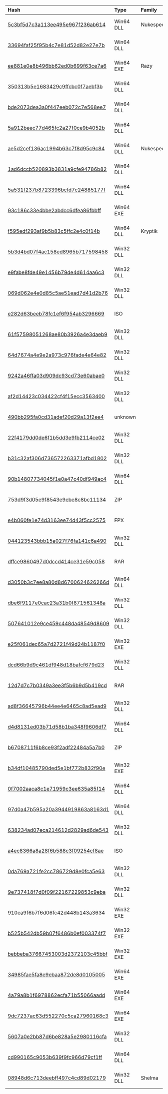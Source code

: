 |Hash|Type|Family|First_Seen|Name|
|:--|:--|:--|:--|:--|
|[5c3bf5d7c3a113ee495e967f236ab614](https://www.virustotal.com/gui/file/5c3bf5d7c3a113ee495e967f236ab614)|Win64 DLL|Nukesped|2021-11-22 07:15:04|System.Core.dll|
|[33694faf25f95b4c7e81d52d82e27e7b](https://www.virustotal.com/gui/file/33694faf25f95b4c7e81d52d82e27e7b)|Win64 DLL||2021-10-15 08:46:26|1.dll|
|[ee881e0e8b496bb62ed0b699f63ce7a6](https://www.virustotal.com/gui/file/ee881e0e8b496bb62ed0b699f63ce7a6)|Win64 EXE|Razy|2021-09-28 07:18:42|7e85f7afeac89957c10309bc3cf9155f1a126de3670a3162e333329bc3a4caa9.bin|
|[350313b5e1683429c9ffcbc0f7aebf3b](https://www.virustotal.com/gui/file/350313b5e1683429c9ffcbc0f7aebf3b)|Win64 DLL||2021-09-10 04:14:12|rcdll.dll|
|[bde2073dea3a0f447eeb072c7e568ee7](https://www.virustotal.com/gui/file/bde2073dea3a0f447eeb072c7e568ee7)|Win64 DLL||2021-09-07 10:08:24|wabext.dll|
|[5a912beec77d465fc2a27f0ce9b4052b](https://www.virustotal.com/gui/file/5a912beec77d465fc2a27f0ce9b4052b)|Win64 DLL||2021-08-29 15:19:30|iiswmi.dll|
|[ae5d2cef136ac1994b63c7f8d95c9c84](https://www.virustotal.com/gui/file/ae5d2cef136ac1994b63c7f8d95c9c84)|Win64 DLL|Nukesped|2021-06-22 09:44:37|c:\windows\system32\04cerv2nw.dll|
|[1ad6dccb520893b3831a9cfe94786b82](https://www.virustotal.com/gui/file/1ad6dccb520893b3831a9cfe94786b82)|Win64 DLL||2021-05-19 15:18:56|fveapi.dll|
|[5a531f237b8723396bcfd7c24885177f](https://www.virustotal.com/gui/file/5a531f237b8723396bcfd7c24885177f)|Win64 DLL||2021-04-17 07:40:48|3bea76f0819752abc5ff0c3d9f19b0d3ef1405eb8affaba5250b5ce2dc402c3c.bin|
|[93c186c33e4bbe2abdcc6dfea86fbbff](https://www.virustotal.com/gui/file/93c186c33e4bbe2abdcc6dfea86fbbff)|Win64 EXE||2021-04-09 05:11:53|c:\windows\system32\ufd0mocrx.dll|
|[f595edf293af9b5b83c5ffc2e4c0f14b](https://www.virustotal.com/gui/file/f595edf293af9b5b83c5ffc2e4c0f14b)|Win64 DLL|Kryptik|2021-03-07 05:16:34|HelperDLL.dll|
|[5b3d4bd07f4ac158ed8965b717598458](https://www.virustotal.com/gui/file/5b3d4bd07f4ac158ed8965b717598458)|Win32 DLL||2023-05-29 12:21:01|%HOME%\unpack\@8:07 83 >B 29.05.20233\dal_keepalives.dll|
|[e9fabe8fde49e1456b79de4d614aa6c3](https://www.virustotal.com/gui/file/e9fabe8fde49e1456b79de4d614aa6c3)|Win32 DLL||2023-05-05 12:29:53|dal_keepalives.dll|
|[069d062e4e0d85c5ae51ead7d41d2b76](https://www.virustotal.com/gui/file/069d062e4e0d85c5ae51ead7d41d2b76)|Win32 DLL||2023-03-13 10:11:17|C:\ProgramData\OneDrive\mscoree.dll|
|[e282d63beeb78fc1ef6f954ab3296669](https://www.virustotal.com/gui/file/e282d63beeb78fc1ef6f954ab3296669)|ISO||2023-03-13 10:11:12|incorrect personal information.img|
|[61f57598051268ae80b3926a4e3daeb9](https://www.virustotal.com/gui/file/61f57598051268ae80b3926a4e3daeb9)|Win32 DLL||2023-03-09 04:22:00|unknown|
|[64d7674a4e9e2a973c976fade4e64e82](https://www.virustotal.com/gui/file/64d7674a4e9e2a973c976fade4e64e82)|Win32 DLL||2023-02-08 05:44:23|bdch.dll|
|[9242a46ffa03d909dc93cd73e60abae0](https://www.virustotal.com/gui/file/9242a46ffa03d909dc93cd73e60abae0)|Win32 DLL||2022-11-16 16:49:58| |
|[af2d14423c034422cf4f15ecc3563400](https://www.virustotal.com/gui/file/af2d14423c034422cf4f15ecc3563400)|Win32 DLL||2022-11-14 11:04:09|af2d14423c034422cf4f15ecc3563400_dll32.dll|
|[490bb295fa0cd31adef20d29a13f2ee4](https://www.virustotal.com/gui/file/490bb295fa0cd31adef20d29a13f2ee4)|unknown||2022-11-14 11:02:32|stylers.bin|
|[22f4179dd0de6f1b5dd3e9fb2114ce02](https://www.virustotal.com/gui/file/22f4179dd0de6f1b5dd3e9fb2114ce02)|Win32 DLL||2022-11-14 11:02:22|bdch.dll|
|[b31c32af306d736572263371afbd1802](https://www.virustotal.com/gui/file/b31c32af306d736572263371afbd1802)|Win32 DLL||2022-10-17 04:32:01|bdch.dll|
|[90b14807734045f1e0a47c40df949ac4](https://www.virustotal.com/gui/file/90b14807734045f1e0a47c40df949ac4)|Win64 DLL||2022-09-28 02:59:52|C:\Users\user\AppData\Local\Temp\lknalcta.3tr\0c1a59e3dccc4c0fecb938fb20ccc57a646a854d89a9ba6d2a6844eb7ce468b5|
|[753d9f3d05e9f8543e9ebe8c8bc11134](https://www.virustotal.com/gui/file/753d9f3d05e9f8543e9ebe8c8bc11134)|ZIP||2022-09-21 06:54:57|CHỈ THỊ VỀ VIỆC QUY ĐỊNH QUẢN LÝ VÀ SỬ DỤNG USER.zip|
|[e4b060fe1e74d3163ee74d43f5cc2575](https://www.virustotal.com/gui/file/e4b060fe1e74d3163ee74d43f5cc2575)|FPX||2022-09-21 06:54:23|CHỈ THỊ VỀ VIỆC QUY ĐỊNH QUẢN LÝ VÀ SỬ DỤNG USER.msg|
|[044123543bbb15a027f76fa141c6a490](https://www.virustotal.com/gui/file/044123543bbb15a027f76fa141c6a490)|Win32 DLL||2022-09-08 12:03:58|NEAS.044123543bbb15a027f76fa141c6a490.exe|
|[dffce9860497d0dccd414ce31e59c058](https://www.virustotal.com/gui/file/dffce9860497d0dccd414ce31e59c058)|RAR||2022-09-08 12:02:52|Саммит 2022 г (парол - 0809).rar|
|[d3050b3c7ee8a80d8d6700624626266d](https://www.virustotal.com/gui/file/d3050b3c7ee8a80d8d6700624626266d)|Win64 DLL||2022-08-01 12:00:36|C:\Users\user\AppData\Local\Temp\lknalcta.3tr\9d8cd5911f7f5af68766a47494b6ae47a1a6f461174f6ed06f2e0d487a8d5043|
|[dbe6f9117e0cac23a31b0f871561348a](https://www.virustotal.com/gui/file/dbe6f9117e0cac23a31b0f871561348a)|Win32 DLL||2022-04-12 12:08:46|C:\ProgramData\LST\bdch.dll|
|[507641012e9ce459c448da48549d8609](https://www.virustotal.com/gui/file/507641012e9ce459c448da48549d8609)|Win32 DLL||2022-04-12 12:04:39|7418c4d96cb0fe41fc95c0a27d2364ac45eb749d7edbe0ab339ea954f86abf9e.bin|
|[e25f061dec65a7d2721f49d24b1187f0](https://www.virustotal.com/gui/file/e25f061dec65a7d2721f49d24b1187f0)|Win32 EXE||2022-04-12 12:04:20|csrce.exe|
|[dcd66b9d9c461df948d18bafcf679d23](https://www.virustotal.com/gui/file/dcd66b9d9c461df948d18bafcf679d23)|Win32 DLL||2022-04-12 11:55:33|TmDbgLog.dll|
|[12d7d7c7b0349a3ee3f5b6b9d5b419cd](https://www.virustotal.com/gui/file/12d7d7c7b0349a3ee3f5b6b9d5b419cd)|RAR||2022-04-11 09:36:54|приказ о назначении на должность директора.rar|
|[ad8f36645796b44ee4e6465c8ad5ead9](https://www.virustotal.com/gui/file/ad8f36645796b44ee4e6465c8ad5ead9)|Win32 DLL||2022-03-25 05:38:12|409948cbbeaf051a41385d2e2bc32fc1e59789986852e608124b201d079e5c3c.bin|
|[d4d8131ed03b71d58b1ba348f9606df7](https://www.virustotal.com/gui/file/d4d8131ed03b71d58b1ba348f9606df7)|Win64 DLL||2022-03-07 02:36:20|C:\Users\user\AppData\Local\Temp\lknalcta.3tr\bfdb3f1a50f061faa7dfc49ba507364d3def60c0eb7f588c94a268742860f87e|
|[b6708711f6b8ce93f2adf22484a5a7b0](https://www.virustotal.com/gui/file/b6708711f6b8ce93f2adf22484a5a7b0)|ZIP||2022-03-05 05:03:36|2dfba1cbc0ac1793ffd591c88024fab598a3f6a91756a2ea79f84f1601a0f1ed.bin|
|[b34df10485790ded5e1bf772b832f90e](https://www.virustotal.com/gui/file/b34df10485790ded5e1bf772b832f90e)|Win32 EXE||2022-02-22 09:48:16|C:\Users\Public\Libraries\SvcTask.exe|
|[0f7002aaca8c1e71959c3ee635a85f14](https://www.virustotal.com/gui/file/0f7002aaca8c1e71959c3ee635a85f14)|Win64 DLL||2022-01-18 02:08:25|C:\Users\user\AppData\Local\Temp\lknalcta.3tr\f913515b1bebffae8e090b726ae7fb6e08a7213e1ac9636ee250d5b861fc5038|
|[97d0a47b595a20a3944919863a8163d1](https://www.virustotal.com/gui/file/97d0a47b595a20a3944919863a8163d1)|Win64 DLL||2022-01-14 02:18:10|C:\Users\user\AppData\Local\Temp\lknalcta.3tr\357d198131905900bc8fd308add72d9ef1f29e937622cac677d337bce3a81bc4|
|[638234ad07eca214612d2829ad6de543](https://www.virustotal.com/gui/file/638234ad07eca214612d2829ad6de543)|Win32 DLL||2021-10-14 13:25:55|C:\ProgramData\ApplicationData\mscoree.dll|
|[a4ec8366a8a28f6b588c3f09254cf8ae](https://www.virustotal.com/gui/file/a4ec8366a8a28f6b588c3f09254cf8ae)|ISO||2021-10-14 09:37:56|6f3de35c531993aa307729e2046ff7aa672f5058b7e0fc6557bbd4c500fb46e7.bin|
|[0da769a721fe2cc786729d8e0fca5e63](https://www.virustotal.com/gui/file/0da769a721fe2cc786729d8e0fca5e63)|Win32 DLL||2021-08-27 09:29:02|b3fc497f94ac04abc4c9a6f23ab142fdc2387c520ce5c6fdae1b511793bc6ba2.bin|
|[9e737418f7d0f09f22167229853c9eba](https://www.virustotal.com/gui/file/9e737418f7d0f09f22167229853c9eba)|Win32 DLL||2021-08-16 04:40:36|da2d9ed632576eca68a0c6d8d5afd383a1d811c369012f0d7fb52cd06da8c9b9.bin|
|[910ea9f6b7f6d06fc42d448b143a3634](https://www.virustotal.com/gui/file/910ea9f6b7f6d06fc42d448b143a3634)|Win32 EXE||2021-05-19 04:55:41|Министрге сунуштама.exe|
|[b525b542db59b07f6486b0ef003374f7](https://www.virustotal.com/gui/file/b525b542db59b07f6486b0ef003374f7)|Win32 EXE||2021-03-12 09:05:28|a8a026d9bda80cc9bdd778a6ea8c88edcb2d657dc481952913bbdb5f2bfc11c9.bin|
|[bebbeba37667453003d2372103c45bbf](https://www.virustotal.com/gui/file/bebbeba37667453003d2372103c45bbf)|Win32 EXE||2021-01-18 04:18:40|1ab42121bb45028a17a3438b65a3634adb7d673a4e1291efeabf227a4e016cfb.bin|
|[34985fae5fa8e9ebaa872de8d0105005](https://www.virustotal.com/gui/file/34985fae5fa8e9ebaa872de8d0105005)|Win64 EXE||2023-09-27 01:01:58|ngrok.exe|
|[4a79a8b1f6978862ecfa71b55066aadd](https://www.virustotal.com/gui/file/4a79a8b1f6978862ecfa71b55066aadd)|Win64 EXE||2023-08-14 23:45:04|frpc.exe|
|[9dc7237ac63d552270c5ca27960168c3](https://www.virustotal.com/gui/file/9dc7237ac63d552270c5ca27960168c3)|Win64 EXE||2022-09-14 17:52:13|ngrok.exe|
|[5607a0e2bb87d6be828a5e2980116cfa](https://www.virustotal.com/gui/file/5607a0e2bb87d6be828a5e2980116cfa)|Win32 DLL||2023-04-06 01:30:51|DsNcDiag.dll|
|[cd990165c9053b639f9fc966d79cf1ff](https://www.virustotal.com/gui/file/cd990165c9053b639f9fc966d79cf1ff)|Win64 DLL||2022-04-10 16:53:04| |
|[08948d6c713deebff497c4cd89d02179](https://www.virustotal.com/gui/file/08948d6c713deebff497c4cd89d02179)|Win32 DLL|Shelma|2021-09-24 20:53:30|08948d6c713deebff497c4cd89d02179.virus|
